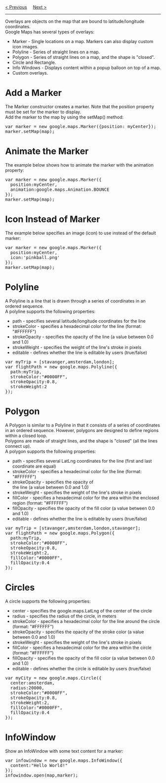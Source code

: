 <a href="/JS/Graphics/GoogleMaps/Basic.md">&lt; Previous</a>
&nbsp;&nbsp;&nbsp;
<a href="/JS/Graphics/GoogleMaps/Events.md">Next &gt;</a>
<hr>
Overlays are objects on the map that are bound to latitude/longitude coordinates.
<br>
Google Maps has several types of overlays:
<ul>
  <li>Marker - Single locations on a map. Markers can also display custom icon images.</li>
  <li>Polyline - Series of straight lines on a map.</li>
  <li>Polygon - Series of straight lines on a map, and the shape is "closed".</li>
  <li>Circle and Rectangle.</li>
  <li>Info Windows - Displays content within a popup balloon on top of a map.</li>
  <li>Custom overlays.</li>
</ul>
<h1>Add a Marker</h1>
The Marker constructor creates a marker. Note that the position property must be set for the marker to display.
<br>
Add the marker to the map by using the setMap() method:
<pre>
var marker = new google.maps.Marker({position: myCenter});
marker.setMap(map);
</pre>
<h1>Animate the Marker</h1>
The example below shows how to animate the marker with the animation property:
<pre>
var marker = new google.maps.Marker({
  position:myCenter,
  animation:google.maps.Animation.BOUNCE
});
marker.setMap(map);
</pre>
<h1>Icon Instead of Marker</h1>
The example below specifies an image (icon) to use instead of the default marker:
<pre>
var marker = new google.maps.Marker({
  position:myCenter,
  icon:'pinkball.png'
});
marker.setMap(map);
</pre>
<h1>Polyline</h1>
A Polyline is a line that is drawn through a series of coordinates in an ordered sequence.
<br>
A polyline supports the following properties:
<ul>
  <li>path - specifies several latitude/longitude coordinates for the line</li>
  <li>strokeColor - specifies a hexadecimal color for the line (format: "#FFFFFF")</li>
  <li>strokeOpacity - specifies the opacity of the line (a value between 0.0 and 1.0)</li>
  <li>strokeWeight - specifies the weight of the line's stroke in pixels</li>
  <li>editable - defines whether the line is editable by users (true/false)</li>
</ul>
<pre>
var myTrip = [stavanger,amsterdam,london];
var flightPath = new google.maps.Polyline({
  path:myTrip,
  strokeColor:"#0000FF",
  strokeOpacity:0.8,
  strokeWeight:2
});
</pre>
<h1>Polygon</h1>
A Polygon is similar to a Polyline in that it consists of a series of coordinates in an ordered sequence. However, polygons are designed to define regions within a closed loop.
<br>
Polygons are made of straight lines, and the shape is "closed" (all the lines connect up).
<br>
A polygon supports the following properties:
<ul>
  <li>path - specifies several LatLng coordinates for the line (first and last coordinate are equal)</li>
  <li>strokeColor - specifies a hexadecimal color for the line (format: "#FFFFFF")</li>
  <li>strokeOpacity - specifies the opacity of <br>the line (a value between 0.0 and 1.0)</li>
  <li>strokeWeight - specifies the weight of the line's stroke in pixels</li>
  <li>fillColor - specifies a hexadecimal color for the area within the enclosed region (format: "#FFFFFF")</li>
  <li>fillOpacity - specifies the opacity of the fill color (a value between 0.0 and 1.0)</li>
  <li>editable - defines whether the line is editable by users (true/false)</li>
</ul>
<pre>
var myTrip = [stavanger,amsterdam,london,stavanger];
var flightPath = new google.maps.Polygon({
  path:myTrip,
  strokeColor:"#0000FF",
  strokeOpacity:0.8,
  strokeWeight:2,
  fillColor:"#0000FF",
  fillOpacity:0.4
});
</pre>
<h1>Circles</h1>
A circle supports the following properties:
<ul>
  <li>center - specifies the google.maps.LatLng of the center of the circle</li>
  <li>radius - specifies the radius of the circle, in meters</li>
  <li>strokeColor - specifies a hexadecimal color for the line around the circle (format: "#FFFFFF")</li>
  <li>strokeOpacity - specifies the opacity of the stroke color (a value between 0.0 and 1.0)</li>
  <li>strokeWeight - specifies the weight of the line's stroke in pixels</li>
  <li>fillColor - specifies a hexadecimal color for the area within the circle (format: "#FFFFFF")</li>
  <li>fillOpacity - specifies the opacity of the fill color (a value between 0.0 and 1.0)</li>
  <li>editable - defines whether the circle is editable by users (true/false)</li>
</ul>
<pre>
var myCity = new google.maps.Circle({
  center:amsterdam,
  radius:20000,
  strokeColor:"#0000FF",
  strokeOpacity:0.8,
  strokeWeight:2,
  fillColor:"#0000FF",
  fillOpacity:0.4
});
</pre>
<h1>InfoWindow</h1>
Show an InfoWindow with some text content for a marker:
<pre>
var infowindow = new google.maps.InfoWindow({
  content:"Hello World!"
});
infowindow.open(map,marker);
</pre>
